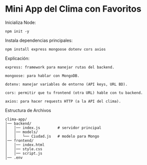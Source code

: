 # Mini App del Clima con Favoritos

Inicializa Node:

    npm init -y

Instala dependencias principales:

    npm install express mongoose dotenv cors axios

Explicación:

    express: framework para manejar rutas del backend.

    mongoose: para hablar con MongoDB.

    dotenv: manejar variables de entorno (API keys, URL BD).

    cors: permitir que tu frontend (otra URL) hable con tu backend.

    axios: para hacer requests HTTP (a la API del clima).

Estructura de Archivos

    clima-app/
    │── backend/
    │   │── index.js        # servidor principal
    │   │── models/
    │   │   └── Ciudad.js   # modelo para Mongo
    │── frontend/
    │   │── index.html
    │   │── style.css
    │   │── script.js
    │── .env
